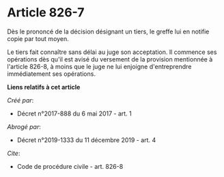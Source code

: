 # Article 826-7

Dès le prononcé de la décision désignant un tiers, le greffe lui en notifie copie par tout moyen. 

Le tiers fait connaître sans délai au juge son acceptation. Il commence ses opérations dès qu'il est avisé du versement de la
provision mentionnée à l'article 826-8, à moins que le juge ne lui enjoigne d'entreprendre immédiatement ses opérations.

**Liens relatifs à cet article**

_Créé par_:

  - Décret n°2017-888 du 6 mai 2017 - art. 1

_Abrogé par_:

  - Décret n°2019-1333 du 11 décembre 2019 - art. 4

_Cite_:

  - Code de procédure civile - art. 826-8
